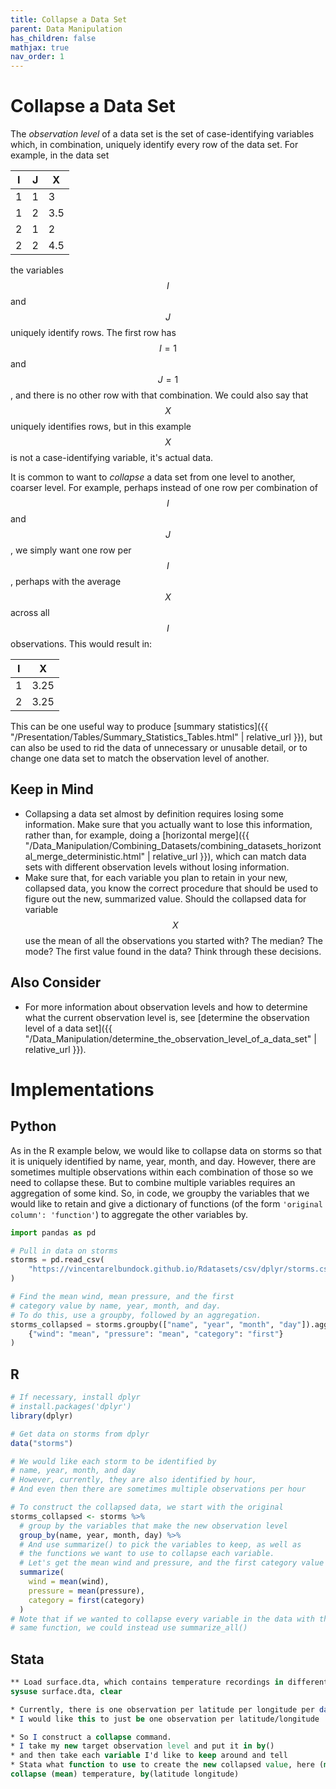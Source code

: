 ```yaml
---
title: Collapse a Data Set
parent: Data Manipulation
has_children: false
mathjax: true
nav_order: 1
---
```


# Collapse a Data Set

The *observation level* of a data set is the set of case-identifying variables which, in combination, uniquely identify every row of the data set. For example, in the data set

| I | J | X |
| - | - | - |
| 1 | 1 | 3 |
| 1 | 2 | 3.5 |
| 2 | 1 | 2 |
| 2 | 2 | 4.5 |

the variables $$I$$ and $$J$$ uniquely identify rows. The first row has $$I = 1$$ and $$J = 1$$, and there is no other row with that combination. We could also say that $$X$$ uniquely identifies rows, but in this example $$X$$ is not a case-identifying variable, it's actual data.

It is common to want to *collapse* a data set from one level to another, coarser level. For example, perhaps instead of one row per combination of $$I$$ and $$J$$, we simply want one row per $$I$$, perhaps with the average $$X$$ across all $$I$$ observations. This would result in:

| I |  X |
| - | - |
| 1 | 3.25 |
| 2 | 3.25 |

This can be one useful way to produce [summary statistics]({{ "/Presentation/Tables/Summary_Statistics_Tables.html" | relative_url }}), but can also be used to rid the data of unnecessary or unusable detail, or to change one data set to match the observation level of another.

## Keep in Mind

- Collapsing a data set almost by definition requires losing some information. Make sure that you actually want to lose this information, rather than, for example, doing a [horizontal merge]({{ "/Data_Manipulation/Combining_Datasets/combining_datasets_horizontal_merge_deterministic.html" | relative_url }}), which can match data sets with different observation levels without losing information.
- Make sure that, for each variable you plan to retain in your new, collapsed data, you know the correct procedure that should be used to figure out the new, summarized value. Should the collapsed data for variable $$X$$ use the mean of all the observations you started with? The median? The mode? The first value found in the data? Think through these decisions.

## Also Consider

- For more information about observation levels and how to determine what the current observation level is, see [determine the observation level of a data set]({{ "/Data_Manipulation/determine_the_observation_level_of_a_data_set" | relative_url }}).

# Implementations

## Python

As in the R example below, we would like to collapse data on storms so that it is uniquely identified by name, year, month, and day. However, there are sometimes multiple observations within each combination of those so we need to collapse these. But to combine multiple variables requires an aggregation of some kind. So, in code, we groupby the variables that we would like to retain and give a dictionary of functions (of the form `'original column': 'function'`) to aggregate the other variables by.

```python
import pandas as pd

# Pull in data on storms
storms = pd.read_csv(
    "https://vincentarelbundock.github.io/Rdatasets/csv/dplyr/storms.csv"
)

# Find the mean wind, mean pressure, and the first
# category value by name, year, month, and day.
# To do this, use a groupby, followed by an aggregation.
storms_collapsed = storms.groupby(["name", "year", "month", "day"]).agg(
    {"wind": "mean", "pressure": "mean", "category": "first"}
)

```

## R

```r
# If necessary, install dplyr
# install.packages('dplyr')
library(dplyr)

# Get data on storms from dplyr
data("storms")

# We would like each storm to be identified by
# name, year, month, and day
# However, currently, they are also identified by hour,
# And even then there are sometimes multiple observations per hour

# To construct the collapsed data, we start with the original
storms_collapsed <- storms %>%
  # group by the variables that make the new observation level
  group_by(name, year, month, day) %>%
  # And use summarize() to pick the variables to keep, as well as
  # the functions we want to use to collapse each variable.
  # Let's get the mean wind and pressure, and the first category value
  summarize(
    wind = mean(wind),
    pressure = mean(pressure),
    category = first(category)
  )
# Note that if we wanted to collapse every variable in the data with the
# same function, we could instead use summarize_all()

```

## Stata

```stata
** Load surface.dta, which contains temperature recordings in different locations
sysuse surface.dta, clear

* Currently, there is one observation per latitude per longitude per date
* I would like this to just be one observation per latitude/longitude

* So I construct a collapse command.
* I take my new target observation level and put it in by()
* and then take each variable I'd like to keep around and tell
* Stata what function to use to create the new collapsed value, here (mean)
collapse (mean) temperature, by(latitude longitude)
```
